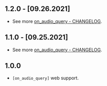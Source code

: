 ## 1.2.0 - [09.26.2021]
- See more [on_audio_query - CHANGELOG](https://github.com/LucasPJS/on_audio_query/blob/main/on_audio_query/CHANGELOG.md).

## 1.1.0 - [09.25.2021]
- See more [on_audio_query - CHANGELOG](https://github.com/LucasPJS/on_audio_query/blob/main/on_audio_query/CHANGELOG.md).

## 1.0.0

* `[on_audio_query]` web support.
